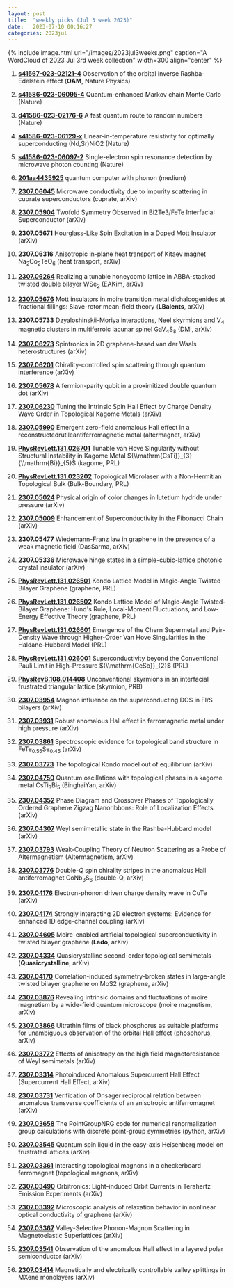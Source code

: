 ```yaml
---
layout: post
title:  "weekly picks (Jul 3 week 2023)"
date:   2023-07-10 00:16:27
categories: 2023jul
---
```



{% include image.html url="/images/2023jul3weeks.png" caption="A WordCloud of 2023 Jul 3rd week collection" width=300 align="center" %}




1. **[s41567-023-02121-4](https://www.nature.com/articles/s41567-023-02121-4)** Observation of the orbital inverse Rashba-Edelstein effect (**OAM**, Nature Physics)



1. **[s41586-023-06095-4](https://www.nature.com/articles/s41586-023-06095-4)** Quantum-enhanced Markov chain Monte Carlo (Nature)

1. **[d41586-023-02176-6](https://www.nature.com/articles/d41586-023-02176-6)** A fast quantum route to random numbers (Nature)

1. **[s41586-023-06129-x](https://www.nature.com/articles/s41586-023-06129-x)** Linear-in-temperature resistivity for optimally superconducting (Nd,Sr)NiO2 (Nature)

1. **[s41586-023-06097-2](https://www.nature.com/articles/s41586-023-06097-2)** Single-electron spin resonance detection by microwave photon counting (Nature)




1. **[201aa4435925](/images/QC-with-phonon.pdf)** quantum computer with phonon (medium)




1. **[2307.06045](http://arxiv.org/abs/2307.06045)** Microwave conductivity due to impurity scattering in cuprate superconductors (cuprate, arXiv)

1. **[2307.05904](http://arxiv.org/abs/2307.05904)** Twofold Symmetry Observed in Bi2Te3/FeTe Interfacial Superconductor (arXiv)

1. **[2307.05671](http://arxiv.org/abs/2307.05671)** Hourglass-Like Spin Excitation in a Doped Mott Insulator (arXiv)

1. **[2307.06316](http://arxiv.org/abs/2307.06316)** Anisotropic in-plane heat transport of Kitaev magnet Na$_2$Co$_2$TeO$_6$ (heat transport, arXiv)

1. **[2307.06264](http://arxiv.org/abs/2307.06264)** Realizing a tunable honeycomb lattice in ABBA-stacked twisted double bilayer WSe$_2$ (EAKim, arXiv)

1. **[2307.05676](http://arxiv.org/abs/2307.05676)** Mott insulators in moire transition metal dichalcogenides at fractional fillings: Slave-rotor mean-field theory (**LBalents**, arXiv)

1. **[2307.05733](http://arxiv.org/abs/2307.05733)** Dzyaloshinskii-Moriya interactions, Neel skyrmions and V$_4$ magnetic clusters in multiferroic lacunar spinel GaV$_4$S$_8$ (DMI, arXiv)

1. **[2307.06273](http://arxiv.org/abs/2307.06273)** Spintronics in 2D graphene-based van der Waals heterostructures (arXiv)

1. **[2307.06201](http://arxiv.org/abs/2307.06201)** Chirality-controlled spin scattering through quantum interference (arXiv)

1. **[2307.05678](http://arxiv.org/abs/2307.05678)** A fermion-parity qubit in a proximitized double quantum dot (arXiv)

1. **[2307.06230](http://arxiv.org/abs/2307.06230)** Tuning the Intrinsic Spin Hall Effect by Charge Density Wave Order in Topological Kagome Metals (arXiv)

1. **[2307.05990](http://arxiv.org/abs/2307.05990)** Emergent zero-field anomalous Hall effect in a reconstructedrutileantiferromagnetic metal (altermagnet, arXiv)

1. **[PhysRevLett.131.026701](https://link.aps.org/doi/10.1103/PhysRevLett.131.026701)** Tunable van Hove Singularity without Structural Instability in Kagome Metal ${\\mathrm{CsTi}}_{3}{\\mathrm{Bi}}_{5}$ (kagome, PRL)

1. **[PhysRevLett.131.023202](https://link.aps.org/doi/10.1103/PhysRevLett.131.023202)** Topological Microlaser with a Non-Hermitian Topological Bulk (Bulk-Boundary, PRL)






1. **[2307.05024](http://arxiv.org/abs/2307.05024)** Physical origin of color changes in lutetium hydride under pressure (arXiv)

1. **[2307.05009](http://arxiv.org/abs/2307.05009)** Enhancement of Superconductivity in the Fibonacci Chain (arXiv)

1. **[2307.05477](http://arxiv.org/abs/2307.05477)** Wiedemann-Franz law in graphene in the presence of a weak magnetic field (DasSarma, arXiv)

1. **[2307.05336](http://arxiv.org/abs/2307.05336)** Microwave hinge states in a simple-cubic-lattice photonic crystal insulator (arXiv)

1. **[PhysRevLett.131.026501](https://link.aps.org/doi/10.1103/PhysRevLett.131.026501)** Kondo Lattice Model in Magic-Angle Twisted Bilayer Graphene (graphene, PRL)

1. **[PhysRevLett.131.026502](https://link.aps.org/doi/10.1103/PhysRevLett.131.026502)** Kondo Lattice Model of Magic-Angle Twisted-Bilayer Graphene: Hund's Rule, Local-Moment Fluctuations, and Low-Energy Effective Theory (graphene, PRL)

1. **[PhysRevLett.131.026601](https://link.aps.org/doi/10.1103/PhysRevLett.131.026601)** Emergence of the Chern Supermetal and Pair-Density Wave through Higher-Order Van Hove Singularities in the Haldane-Hubbard Model (PRL)

1. **[PhysRevLett.131.026001](https://link.aps.org/doi/10.1103/PhysRevLett.131.026001)** Superconductivity beyond the Conventional Pauli Limit in High-Pressure ${\\mathrm{CeSb}}_{2}$ (PRL)



1. **[PhysRevB.108.014408](https://link.aps.org/doi/10.1103/PhysRevB.108.014408)** Unconventional skyrmions in an interfacial frustrated triangular lattice (skyrmion, PRB)





1. **[2307.03954](http://arxiv.org/abs/2307.03954)** Magnon influence on the superconducting DOS in FI/S bilayers (arXiv)

1. **[2307.03931](http://arxiv.org/abs/2307.03931)** Robust anomalous Hall effect in ferromagnetic metal under high pressure (arXiv)

1. **[2307.03861](http://arxiv.org/abs/2307.03861)** Spectroscopic evidence for topological band structure in FeTe$_{0.55}$Se$_{0.45}$ (arXiv)

1. **[2307.03773](http://arxiv.org/abs/2307.03773)** The topological Kondo model out of equilibrium (arXiv)

1. **[2307.04750](http://arxiv.org/abs/2307.04750)** Quantum oscillations with topological phases in a kagome metal CsTi$_3$Bi$_5$ (BinghaiYan, arXiv)

1. **[2307.04352](http://arxiv.org/abs/2307.04352)** Phase Diagram and Crossover Phases of Topologically Ordered Graphene Zigzag Nanoribbons: Role of Localization Effects (arXiv)

1. **[2307.04307](http://arxiv.org/abs/2307.04307)** Weyl semimetallic state in the Rashba-Hubbard model (arXiv)

1. **[2307.03793](http://arxiv.org/abs/2307.03793)** Weak-Coupling Theory of Neutron Scattering as a Probe of Altermagnetism (Altermagnetism, arXiv)

1. **[2307.03776](http://arxiv.org/abs/2307.03776)** Double-$Q$ spin chirality stripes in the anomalous Hall antiferromagnet CoNb$_3$S$_6$ (double-Q, arXiv)

1. **[2307.04176](http://arxiv.org/abs/2307.04176)** Electron-phonon driven charge density wave in CuTe (arXiv)

1. **[2307.04174](http://arxiv.org/abs/2307.04174)** Strongly interacting 2D electron systems: Evidence for enhanced 1D edge-channel coupling (arXiv)

1. **[2307.04605](http://arxiv.org/abs/2307.04605)** Moire-enabled artificial topological superconductivity in twisted bilayer graphene (**Lado**, arXiv)

1. **[2307.04334](http://arxiv.org/abs/2307.04334)** Quasicrystalline second-order topological semimetals (**Quasicrystalline**, arXiv)

1. **[2307.04170](http://arxiv.org/abs/2307.04170)** Correlation-induced symmetry-broken states in large-angle twisted bilayer graphene on MoS2 (graphene, arXiv)

1. **[2307.03876](http://arxiv.org/abs/2307.03876)** Revealing intrinsic domains and fluctuations of moire magnetism by a wide-field quantum microscope (moire magnetism, arXiv)

1. **[2307.03866](http://arxiv.org/abs/2307.03866)** Ultrathin films of black phosphorus as suitable platforms for unambiguous observation of the orbital Hall effect (phosphorus, arXiv)

1. **[2307.03772](http://arxiv.org/abs/2307.03772)** Effects of anisotropy on the high field magnetoresistance of Weyl semimetals (arXiv)







1. **[2307.03314](http://arxiv.org/abs/2307.03314)** Photoinduced Anomalous Supercurrent Hall Effect (Supercurrent Hall Effect, arXiv)

1. **[2307.03731](http://arxiv.org/abs/2307.03731)** Verification of Onsager reciprocal relation between anomalous transverse coefficients of an anisotropic antiferromagnet (arXiv)

1. **[2307.03658](http://arxiv.org/abs/2307.03658)** The PointGroupNRG code for numerical renormalization group calculations with discrete point-group symmetries (python, arXiv)

1. **[2307.03545](http://arxiv.org/abs/2307.03545)** Quantum spin liquid in the easy-axis Heisenberg model on frustrated lattices (arXiv)

1. **[2307.03361](http://arxiv.org/abs/2307.03361)** Interacting topological magnons in a checkerboard ferromagnet (topological magnons, arXiv)

1. **[2307.03490](http://arxiv.org/abs/2307.03490)** Orbitronics: Light-induced Orbit Currents in Terahertz Emission Experiments (arXiv)

1. **[2307.03392](http://arxiv.org/abs/2307.03392)** Microscopic analysis of relaxation behavior in nonlinear optical conductivity of graphene (arXiv)

1. **[2307.03367](http://arxiv.org/abs/2307.03367)** Valley-Selective Phonon-Magnon Scattering in Magnetoelastic Superlattices (arXiv)

1. **[2307.03541](http://arxiv.org/abs/2307.03541)** Observation of the anomalous Hall effect in a layered polar semiconductor (arXiv)

1. **[2307.03414](http://arxiv.org/abs/2307.03414)** Magnetically and electrically controllable valley splittings in MXene monolayers (arXiv)


